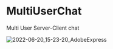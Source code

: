 # MultiUserChat
Multi User Server-Client chat



![2022-06-20_15-23-20_AdobeExpress](https://user-images.githubusercontent.com/99665525/178090723-32c32fd6-bc43-4470-b805-0b9036c1dbec.gif)

